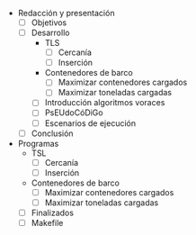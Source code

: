 - Redacción y presentación
    - [ ] Objetivos
    - [ ] Desarrollo
        - TLS
            - [ ] Cercanía
            - [ ] Inserción
        - Contenedores de barco
            - [ ] Maximizar contenedores cargados
            - [ ] Maximizar toneladas cargadas
        - [ ] Introducción algoritmos voraces
        - [ ] PsEUdoCóDiGo
        - [ ] Escenarios de ejecución
    - [ ] Conclusión
- Programas
    - TSL
        - [ ] Cercanía
        - [ ] Inserción
    - Contenedores de barco
        - [ ] Maximizar contenedores cargados
        - [ ] Maximizar toneladas cargadas
    - [ ] Finalizados
    - [ ] Makefile
